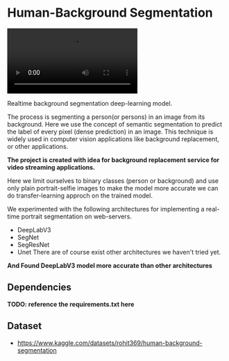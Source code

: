 # Human-Background Segmentation

<video src="./videos/outputs1/_import_613998b80db132.14567350_preview.mp4"></video>

Realtime background segmentation deep-learning model.

The process is segmenting a person(or persons) in an image from its background. Here we use the concept of semantic segmentation to predict the label of every pixel (dense prediction) in an image. This technique is widely used in computer vision applications like background replacement, or other applications.

**The project is created with idea for background replacement service for video streaming applications.**

Here we limit ourselves to binary classes (person or background) and use only plain portrait-selfie images to make the model more accurate we can do transfer-learning approch on the trained model.

We experimented with the following architectures for implementing a real-time portrait segmentation on web-servers.
- DeepLabV3
- SegNet
- SegResNet
- Unet
There are of course exist other architectures we haven't tried yet.

__And Found DeepLabV3 model more accurate than other architectures__

## Dependencies

**TODO: reference the requirements.txt here**

## Dataset

- https://www.kaggle.com/datasets/rohit369/human-background-segmentation
